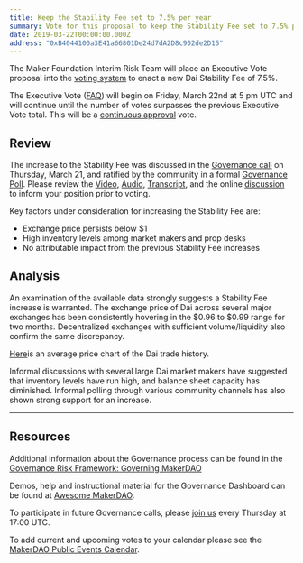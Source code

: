 ```yaml
---
title: Keep the Stability Fee set to 7.5% per year
summary: Vote for this proposal to keep the Stability Fee set to 7.5% per year
date: 2019-03-22T00:00:00.000Z
address: "0xB4044100a3E41a66801De24d7dA2D8c902de2D15"
---
```

The Maker Foundation Interim Risk Team will place an Executive Vote proposal into the [voting system](https://vote.makerdao.com/) to enact a new Dai Stability Fee of 7.5%.

The Executive Vote ([FAQ](https://makerdao.com/en/faq/voting#what-is-executive-voting)) will begin on Friday, March 22nd at 5 pm UTC and will continue until the number of votes surpasses the previous Executive Vote total. This will be a [continuous approval](https://medium.com/makerdao/makerdao-governance-risk-framework-part-3-7a4c620f4077) vote.

## Review

The increase to the Stability Fee was discussed in the [Governance call](https://www.youtube.com/watch?v=x0D39p2lNBc) on Thursday, March 21, and ratified by the community in a formal [Governance Poll](https://vote.makerdao.com/raise-the-stability-fee-by-4-to-75-per-year). Please review the [Video](https://www.youtube.com/watch?v=x0D39p2lNBc), [Audio](https://soundcloud.com/makerdao/ep-24-governance-and-risk-meeting?in=makerdao/sets/governance-and-risk), [Transcript](https://github.com/makerdao/community/blob/master/governance/transcripts/Governance%20and%20Risk%20Meeting:%20Ep.%2024.md), and the online [discussion](https://www.reddit.com/r/mkrgov/comments/aw7toy/are_there_arguments_for_a_stability_fee_increase/) to inform your position prior to voting. 

Key factors under consideration for increasing the Stability Fee are:

*   Exchange price persists below $1
*   High inventory levels among market makers and prop desks
*   No attributable impact from the previous Stability Fee increases

## Analysis

An examination of the available data strongly suggests a Stability Fee increase is warranted. The exchange price of Dai across several major exchanges has been consistently hovering in the $0.96 to $0.99 range for two months. Decentralized exchanges with sufficient volume/liquidity also confirm the same discrepancy. 

[Here](https://dai.stablecoin.science/)is an average price chart of the Dai trade history.

Informal discussions with several large Dai market makers have suggested that inventory levels have run high, and balance sheet capacity has diminished. Informal polling through various community channels has also shown strong support for an increase. 

---

## Resources

Additional information about the Governance process can be found in the [Governance Risk Framework: Governing MakerDAO](https://medium.com/makerdao/makerdao-governance-risk-framework-part-3-7a4c620f4077)

Demos, help and instructional material for the Governance Dashboard can be found at [Awesome MakerDAO](https://github.com/makerdao/awesome-makerdao#voting).

To participate in future Governance calls, please [join us](https://www.reddit.com/r/MakerDAO/comments/8xvsiy/new_weekly_meetings_schedule/) every Thursday at 17:00 UTC.

To add current and upcoming votes to your calendar please see the [MakerDAO Public Events Calendar](https://calendar.google.com/calendar/embed?src=makerdao.com_3efhm2ghipksegl009ktniomdk%40group.calendar.google.com&amp;ctz=America%2FLos_Angeles).
